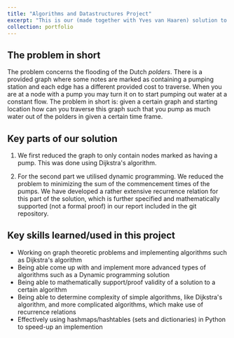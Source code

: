 ```yaml
---
title: "Algorithms and Datastructures Project"
excerpt: "This is our (made together with Yves van Haaren) solution to the Pumps problem posed in the course Algorithms and Datastructures at Radboud University. Grade: 9.6, December 2023 <br/><img src='/images/ADS_graph_dalle_500x500.jpg'>"
collection: portfolio
---
```


The problem in short
----
The problem concerns the flooding of the Dutch *polders*. There is a provided graph where some notes are marked as containing a pumping station and each edge has a different provided cost to traverse. When you are at a node with a pump you may turn it on to start pumping out water at a constant flow. The problem in short is: given a certain graph and starting location how can you traverse this graph such that you pump as much water out of the polders in given a certain time frame.

Key parts of our solution
----
1. We first reduced the graph to only contain nodes marked as having a pump. This was done using Dijkstra's algorithm. 

2. For the second part we utilised dynamic programming. We reduced the problem to minimizing the sum of the commencement times of the pumps. We have developed a rather extensive recurrence relation for this part of the solution, which is further specified and mathematically supported (not a formal proof) in our report included in the git repository.

Key skills learned/used in this project
----
- Working on graph theoretic problems and implementing algorithms such as Dijkstra's algorithm
- Being able come up with and implement more advanced types of algorithms such as a Dynamic programming solution
- Being able to mathematically support/proof validity of a solution to a certain algorithm
- Being able to determine complexity of simple algorithms, like Dijkstra's algorithm, and more complicated algorithms, which make use of recurrence relations
- Effectively using hashmaps/hashtables (sets and dictionaries) in Python to speed-up an implemention